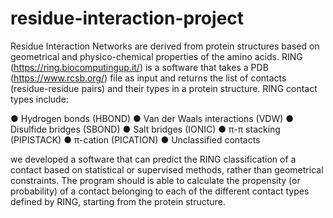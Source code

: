 # residue-interaction-project
Residue Interaction Networks are derived from protein structures based on geometrical and physico-chemical properties of the amino acids. RING (https://ring.biocomputingup.it/) is a software that takes a PDB (https://www.rcsb.org/) file as input and returns the list of contacts (residue-residue pairs) and their types in a protein structure. RING contact types include:

●	Hydrogen bonds (HBOND)
●	Van der Waals interactions (VDW)
●	Disulfide bridges (SBOND)
●	Salt bridges (IONIC)
●	π-π stacking (PIPISTACK) 
●	π-cation (PICATION)
●	Unclassified contacts

we developed a software that can predict the RING classification of a contact based on statistical or supervised methods, rather than geometrical constraints. The program should is able to calculate the propensity (or probability) of a contact belonging to each of the different contact types defined by RING, starting from the protein structure.
